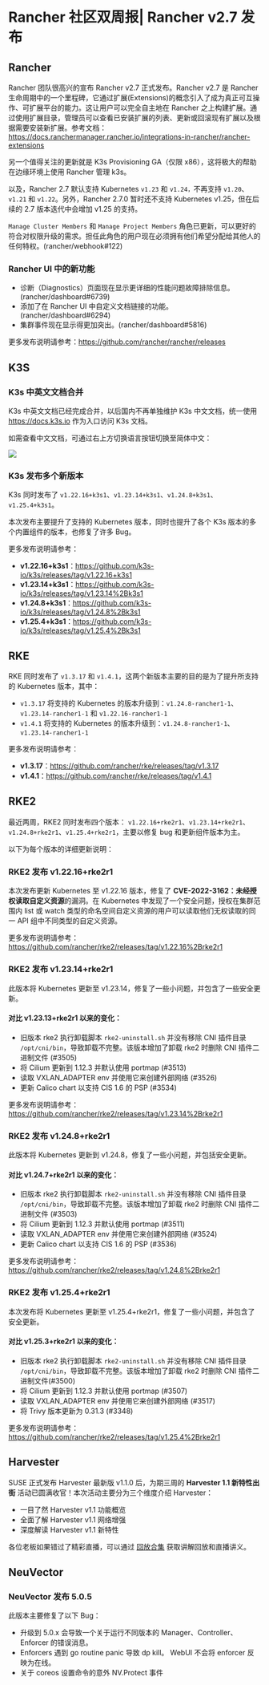 # Rancher 社区双周报| Rancher v2.7 发布

## Rancher

Rancher 团队很高兴的宣布 Rancher v2.7 正式发布。Rancher v2.7 是 Rancher 生命周期中的一个里程碑，它通过扩展(Extensions)的概念引入了成为真正可互操作、可扩展平台的能力。这让用户可以完全自主地在 Rancher 之上构建扩展。通过使用扩展目录，管理员可以查看已安装扩展的列表、更新或回滚现有扩展以及根据需要安装新扩展。参考文档：https://docs.ranchermanager.rancher.io/integrations-in-rancher/rancher-extensions

另一个值得关注的更新就是 K3s Provisioning GA（仅限 x86），这将极大的帮助在边缘环境上使用 Rancher 管理 k3s。

以及，Rancher 2.7 默认支持 Kubernetes `v1.23` 和 `v1.24，`不再支持 `v1.20`、`v1.21` 和 `v1.22`。另外，Rancher 2.7.0 暂时还不支持 Kubernetes v1.25，但在后续的 2.7 版本迭代中会增加 v1.25 的支持。

`Manage Cluster Members` 和 `Manage Project Members` 角色已更新，可以更好的符合对权限升级的需求。担任此角色的用户现在必须拥有他们希望分配给其他人的任何特权。(rancher/webhook#122)

### Rancher UI 中的新功能

- 诊断（Diagnostics）页面现在显示更详细的性能问题故障排除信息。(rancher/dashboard#6739)
- 添加了在 Rancher UI 中自定义文档链接的功能。(rancher/dashboard#6294)
- 集群事件现在显示得更加突出。(rancher/dashboard#5816)

更多发布说明请参考：https://github.com/rancher/rancher/releases

## K3S

### K3s 中英文文档合并

K3s 中英文文档已经完成合并，以后国内不再单独维护 K3s 中文文档，统一使用 https://docs.k3s.io 作为入口访问 K3s 文档。

如需查看中文文档，可通过右上方切换语言按钮切换至简体中文：

![](https://tva1.sinaimg.cn/large/008vxvgGly1h8m047nqbxj32ej0u078w.jpg)

### K3s 发布多个新版本

K3s 同时发布了 `v1.22.16+k3s1`、`v1.23.14+k3s1`、`v1.24.8+k3s1`、`v1.25.4+k3s1`。

本次发布主要提升了支持的 Kubernetes 版本，同时也提升了各个 K3s 版本的多个内置组件的版本，也修复了许多 Bug。

更多发布说明请参考：

- **v1.22.16+k3s1**：https://github.com/k3s-io/k3s/releases/tag/v1.22.16+k3s1
- **v1.23.14+k3s1**：https://github.com/k3s-io/k3s/releases/tag/v1.23.14%2Bk3s1
- **v1.24.8+k3s1**：https://github.com/k3s-io/k3s/releases/tag/v1.24.8%2Bk3s1
- **v1.25.4+k3s1**：https://github.com/k3s-io/k3s/releases/tag/v1.25.4%2Bk3s1

## RKE

RKE 同时发布了 `v1.3.17` 和 `v1.4.1`，这两个新版本主要的目的是为了提升所支持的 Kubernetes 版本，其中：

- `v1.3.17` 将支持的 Kubernetes 的版本升级到：`v1.24.8-rancher1-1`、`v1.23.14-rancher1-1` 和 `v1.22.16-rancher1-1`
- `v1.4.1` 将支持的 Kubernetes 的版本升级到：`v1.24.8-rancher1-1`、 `v1.23.14-rancher1-1`

更多发布说明请参考：

- **v1.3.17**：https://github.com/rancher/rke/releases/tag/v1.3.17
- **v1.4.1**：https://github.com/rancher/rke/releases/tag/v1.4.1

## RKE2

最近两周，RKE2 同时发布四个版本： `v1.22.16+rke2r1`、`v1.23.14+rke2r1`、`v1.24.8+rke2r1`、`v1.25.4+rke2r1`，主要以修复 bug 和更新组件版本为主。

以下为每个版本的详细更新说明：

### RKE2 发布 v1.22.16+rke2r1

本次发布更新 Kubernetes 至 v1.22.16 版本，修复了 **CVE-2022-3162：未经授权读取自定义资源**的漏洞。在 Kubernetes 中发现了一个安全问题，授权在集群范围内 list 或 watch 类型的命名空间自定义资源的用户可以读取他们无权读取的同一 API 组中不同类型的自定义资源。

更多发布说明请参考：https://github.com/rancher/rke2/releases/tag/v1.22.16%2Brke2r1

### RKE2 发布 v1.23.14+rke2r1

此版本将 Kubernetes 更新至 v1.23.14，修复了一些小问题，并包含了一些安全更新。

#### 对比 v1.23.13+rke2r1 以来的变化：

- 旧版本 rke2 执行卸载脚本 `rke2-uninstall.sh` 并没有移除 CNI 插件目录 `/opt/cni/bin`，导致卸载不完整。该版本增加了卸载 rke2 时删除 CNI 插件二进制文件 (#3505)
- 将 Cilium 更新到 1.12.3 并默认使用 portmap (#3513)
- 读取 VXLAN_ADAPTER env 并使用它来创建外部网络 (#3526)
- 更新 Calico chart 以支持 CIS 1.6 的 PSP (#3534)

更多发布说明请参考：https://github.com/rancher/rke2/releases/tag/v1.23.14%2Brke2r1

### RKE2 发布 v1.24.8+rke2r1

此版本将 Kubernetes 更新到 v1.24.8，修复了一些小问题，并包括安全更新。

#### 对比 v1.24.7+rke2r1 以来的变化：

- 旧版本 rke2 执行卸载脚本 `rke2-uninstall.sh` 并没有移除 CNI 插件目录 `/opt/cni/bin`，导致卸载不完整。该版本增加了卸载 rke2 时删除 CNI 插件二进制文件 (#3503)
- 将 Cilium 更新到 1.12.3 并默认使用 portmap (#3511)
- 读取 VXLAN_ADAPTER env 并使用它来创建外部网络 (#3524)
- 更新 Calico chart 以支持 CIS 1.6 的 PSP (#3536)

更多发布说明请参考：https://github.com/rancher/rke2/releases/tag/v1.24.8%2Brke2r1

### RKE2 发布 v1.25.4+rke2r1

本次发布将 Kubernetes 更新至 v1.25.4+rke2r1，修复了一些小问题，并包含了安全更新。

#### 对比 v1.25.3+rke2r1 以来的变化：

- 旧版本 rke2 执行卸载脚本 `rke2-uninstall.sh` 并没有移除 CNI 插件目录 `/opt/cni/bin`，导致卸载不完整。该版本增加了卸载 rke2 时删除 CNI 插件二进制文件(#3500)
- 将 Cilium 更新到 1.12.3 并默认使用 portmap (#3507)
- 读取 VXLAN_ADAPTER env 并使用它来创建外部网络 (#3517)
- 将 Trivy 版本更新为 0.31.3 (#3348)

更多发布说明请参考：https://github.com/rancher/rke2/releases/tag/v1.25.4%2Brke2r1

## Harvester

SUSE 正式发布 Harvester 最新版 v1.1.0 后，为期三周的 **Harvester 1.1 新特性出街** 活动已圆满收官！本次活动主要分为三个维度介绍 Harvester：

- 一目了然 Harvester v1.1 功能概览
- 全面了解 Harvester v1.1 网络增强
- 深度解读 Harvester v1.1 新特性

各位老板如果错过了精彩直播，可以通过 [回放合集](https://mp.weixin.qq.com/s/4IdTBS-cGszKHNJXZ8PwRQ) 获取讲解回放和直播讲义。

## NeuVector

### NeuVector 发布 5.0.5

此版本主要修复了以下 Bug：

- 升级到 5.0.x 会导致一个关于运行不同版本的 Manager、Controller、Enforcer 的错误消息。
- Enforcers 遇到 go routine panic 导致 dp kill。 WebUI 不会将 enforcer 反映为在线。
- 关于 coreos 设置命令的意外 NV.Protect 事件
